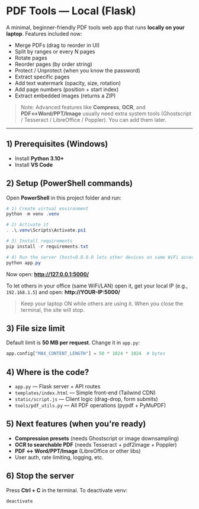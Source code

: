 # PDF Tools — Local (Flask)

A minimal, beginner-friendly PDF tools web app that runs **locally on your laptop**.
Features included now:
- Merge PDFs (drag to reorder in UI)
- Split by ranges or every N pages
- Rotate pages
- Reorder pages (by order string)
- Protect / Unprotect (when you know the password)
- Extract specific pages
- Add text watermark (opacity, size, rotation)
- Add page numbers (position + start index)
- Extract embedded images (returns a ZIP)

> Note: Advanced features like **Compress**, **OCR**, and **PDF↔Word/PPT/Image** usually need extra system tools (Ghostscript / Tesseract / LibreOffice / Poppler). You can add them later.

---

## 1) Prerequisites (Windows)
- Install **Python 3.10+**
- Install **VS Code**

## 2) Setup (PowerShell commands)
Open **PowerShell** in this project folder and run:

```powershell
# 1) Create virtual environment
python -m venv .venv

# 2) Activate it
. .\.venv\Scripts\Activate.ps1

# 3) Install requirements
pip install -r requirements.txt

# 4) Run the server (host=0.0.0.0 lets other devices on same WiFi access it)
python app.py
```

Now open: **http://127.0.0.1:5000/**

To let others in your office (same WiFi/LAN) open it, get your local IP (e.g., `192.168.1.5`) and open:
**http://YOUR-IP:5000/**

> Keep your laptop ON while others are using it. When you close the terminal, the site will stop.

## 3) File size limit
Default limit is **50 MB per request**. Change it in `app.py`:
```python
app.config["MAX_CONTENT_LENGTH"] = 50 * 1024 * 1024  # bytes
```

## 4) Where is the code?
- `app.py` — Flask server + API routes
- `templates/index.html` — Simple front-end (Tailwind CDN)
- `static/script.js` — Client logic (drag-drop, form submits)
- `tools/pdf_utils.py` — All PDF operations (pypdf + PyMuPDF)

## 5) Next features (when you're ready)
- **Compression presets** (needs Ghostscript or image downsampling)
- **OCR to searchable PDF** (needs Tesseract + pdf2image + Poppler)
- **PDF ↔ Word/PPT/Image** (LibreOffice or other libs)
- User auth, rate limiting, logging, etc.

## 6) Stop the server
Press **Ctrl + C** in the terminal. To deactivate venv:
```powershell
deactivate
```
